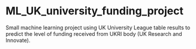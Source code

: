 # ML_UK_university_funding_project
Small machine learning project using UK University League table results to predict the level of funding received from UKRI body (UK Research and Innovate).
